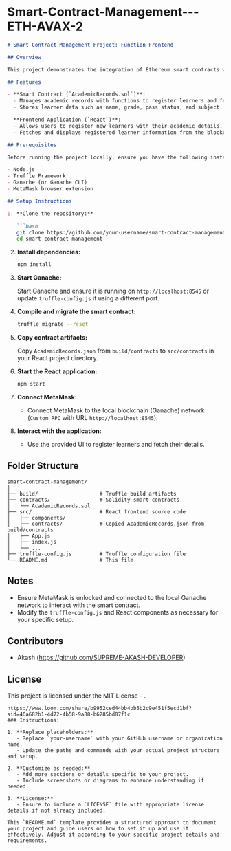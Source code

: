 # Smart-Contract-Management---ETH-AVAX-2

```markdown
# Smart Contract Management Project: Function Frontend

## Overview

This project demonstrates the integration of Ethereum smart contracts with a React frontend to manage and display academic records on the blockchain. The project includes a simple smart contract `AcademicRecords` written in Solidity and a React application that interacts with the contract.

## Features

- **Smart Contract (`AcademicRecords.sol`)**:
  - Manages academic records with functions to register learners and fetch their information.
  - Stores learner data such as name, grade, pass status, and subject.

- **Frontend Application (`React`)**:
  - Allows users to register new learners with their academic details.
  - Fetches and displays registered learner information from the blockchain.

## Prerequisites

Before running the project locally, ensure you have the following installed:

- Node.js
- Truffle Framework
- Ganache (or Ganache CLI)
- MetaMask browser extension

## Setup Instructions

1. **Clone the repository:**

   ```bash
   git clone https://github.com/your-username/smart-contract-management.git
   cd smart-contract-management
   ```

2. **Install dependencies:**

   ```bash
   npm install
   ```

3. **Start Ganache:**

   Start Ganache and ensure it is running on `http://localhost:8545` or update `truffle-config.js` if using a different port.

4. **Compile and migrate the smart contract:**

   ```bash
   truffle migrate --reset
   ```

5. **Copy contract artifacts:**

   Copy `AcademicRecords.json` from `build/contracts` to `src/contracts` in your React project directory.

6. **Start the React application:**

   ```bash
   npm start
   ```

7. **Connect MetaMask:**

   - Connect MetaMask to the local blockchain (Ganache) network (`Custom RPC` with URL `http://localhost:8545`).

8. **Interact with the application:**

   - Use the provided UI to register learners and fetch their details.

## Folder Structure

```
smart-contract-management/
│
├── build/                    # Truffle build artifacts
├── contracts/                # Solidity smart contracts
│   └── AcademicRecords.sol
├── src/                      # React frontend source code
│   ├── components/
│   ├── contracts/            # Copied AcademicRecords.json from build/contracts
│   ├── App.js
│   ├── index.js
│   └── ...
├── truffle-config.js         # Truffle configuration file
└── README.md                 # This file
```

## Notes

- Ensure MetaMask is unlocked and connected to the local Ganache network to interact with the smart contract.
- Modify the `truffle-config.js` and React components as necessary for your specific setup.

## Contributors

- Akash (https://github.com/SUPREME-AKASH-DEVELOPER)

## License

This project is licensed under the MIT License - 
.
```
https://www.loom.com/share/b9952ced44bb4bb5b2c9e451f5ecd1bf?sid=46a682b1-4d72-4b58-9a88-b6285bd87f1c
### Instructions:

1. **Replace placeholders:**
   - Replace `your-username` with your GitHub username or organization name.
   - Update the paths and commands with your actual project structure and setup.

2. **Customize as needed:**
   - Add more sections or details specific to your project.
   - Include screenshots or diagrams to enhance understanding if needed.

3. **License:**
   - Ensure to include a `LICENSE` file with appropriate license details if not already included.

This `README.md` template provides a structured approach to document your project and guide users on how to set it up and use it effectively. Adjust it according to your specific project details and requirements.
